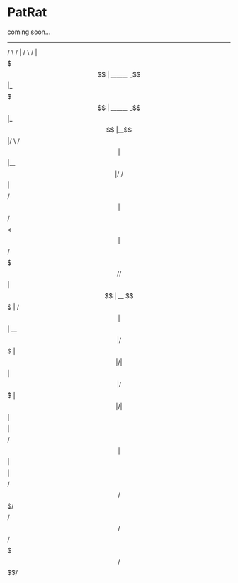# PatRat
coming soon...

 _______              __      _______               __     
/       \            /  |    /       \             /  |    
$$$$$$$  | ______   _$$ |_   $$$$$$$  |  ______   _$$ |_   
$$ |__$$ |/      \ / $$   |  $$ |__$$ | /      \ / $$   |  
$$    $$/ $$$$$$  |$$$$$$/   $$    $$<  $$$$$$  |$$$$$$/   
$$$$$$$/  /    $$ |  $$ | __ $$$$$$$  | /    $$ |  $$ | __ 
$$ |     /$$$$$$$ |  $$ |/  |$$ |  $$ |/$$$$$$$ |  $$ |/  |
$$ |     $$    $$ |  $$  $$/ $$ |  $$ |$$    $$ |  $$  $$/ 
$$/       $$$$$$$/    $$$$/  $$/   $$/  $$$$$$$/    $$$$/  
                                                           
                                                           
                                                           
